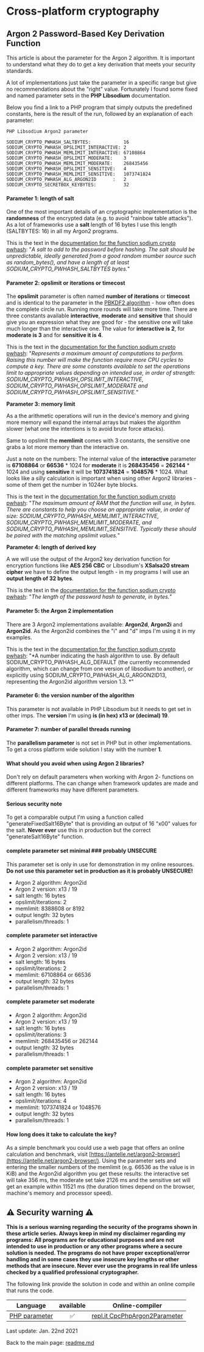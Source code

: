 # Cross-platform cryptography

## Argon 2 Password-Based Key Derivation Function

This article is about the parameter for the Argon 2 algorithm. It is important to understand what they do to get a key derivation that meets your security standards.

A lot of implementations just take the parameter in a specific range but give no recommendations about the "right" value. Fortunately I found some fixed and named parameter sets in the **PHP Libsodium** documentation.

Below you find a link to a PHP program that simply outputs the predefined constants, here is the result of the run, followed by an explanation of each parameter:

```plaintext
PHP Libsodium Argon2 parameter

SODIUM_CRYPTO_PWHASH_SALTBYTES:            16
SODIUM_CRYPTO_PWHASH_OPSLIMIT_INTERACTIVE: 2
SODIUM_CRYPTO_PWHASH_MEMLIMIT_INTERACTIVE: 67108864
SODIUM_CRYPTO_PWHASH_OPSLIMIT_MODERATE:    3
SODIUM_CRYPTO_PWHASH_MEMLIMIT_MODERATE:    268435456
SODIUM_CRYPTO_PWHASH_OPSLIMIT_SENSITIVE:   4
SODIUM_CRYPTO_PWHASH_MEMLIMIT_SENSITIVE:   1073741824
SODIUM_CRYPTO_PWHASH_ALG_ARGON2ID      :   2
SODIUM_CRYPTO_SECRETBOX_KEYBYTES:          32
```

#### Parameter 1: length of salt

One of the most important details of an cryptographic implementation is the **randomness** of the encrypted data (e.g. to avoid "rainbow table attacks"). As a lot of frameworks use a **salt** length of 16 bytes I use this length (SALTBYTES: 16) in all my Argon2 programs.

This is the text in the [documentation for the function sodium crypto pwhash](https://www.php.net/manual/de/function.sodium-crypto-pwhash.php): "*A salt to add to the password before hashing. The salt should be unpredictable, ideally generated from a good random mumber source such as random_bytes(), and have a length of at least SODIUM_CRYPTO_PWHASH_SALTBYTES bytes.*"

#### Parameter 2: opslimit or iterations or timecost

The **opslimit** parameter is often named **number of iterations** or **timecost** and is identical to the parameter in the [PBKDF2 algorithm](pbkdf2.md) - how often does the complete circle run. Running more rounds will take more time. There are three constants available **interactive**, **moderate** and **sensitive** that should give you an expression what they are good for - the sensitive one will take much longer than the interactive one. The value for **interactive is 2**, for **moderate is 3** and for **sensitive it is 4**.

This is the text in the [documentation for the function sodium crypto pwhash](https://www.php.net/manual/de/function.sodium-crypto-pwhash.php): "*Represents a maximum amount of computations to perform. Raising this number will make the function require more CPU cycles to compute a key. There are some constants available to set the operations limit to appropriate values depending on intended use, in order of strength: SODIUM_CRYPTO_PWHASH_OPSLIMIT_INTERACTIVE, SODIUM_CRYPTO_PWHASH_OPSLIMIT_MODERATE and SODIUM_CRYPTO_PWHASH_OPSLIMIT_SENSITIVE.*"

**Parameter 3: memory limit**

As a the arithmetic operations will run in the device's memory and giving more memory will expand the internal arrays but makes the algorithm slower (what one the intentions is to avoid brute force attacks).

Same to opslimit the **memlimit** comes with 3 constants, the sensitive one grabs a lot more memory than the interactive on.

Just a note on the numbers: The internal value of the **interactive** parameter is **67108864** or **66536** * 1024 for **moderate** it is **268435456** = **262144** * 1024 and using **sensitive** it will be **1073741824** = **1048576** * 1024. What looks like a silly calculation is important when using other Argon2 libraries - some of them get the number in 1024er byte blocks.

This is the text in the [documentation for the function sodium crypto pwhash](https://www.php.net/manual/de/function.sodium-crypto-pwhash.php): "*The maximum amount of RAM that the function will use, in bytes. There are constants to help you choose an appropriate value, in order of size: SODIUM_CRYPTO_PWHASH_MEMLIMIT_INTERACTIVE, SODIUM_CRYPTO_PWHASH_MEMLIMIT_MODERATE, and SODIUM_CRYPTO_PWHASH_MEMLIMIT_SENSITIVE. Typically these should be paired with the matching opslimit values.*"

**Parameter 4: length of derived key**

A we will use the output of the Argon2 key derivation function for encryption functions like **AES 256 CBC** or Libsodium's **XSalsa20 stream cipher** we have to define the output length - in my programs I will use an **output length of 32 bytes**. 

This is the text in the [documentation for the function sodium crypto pwhash](https://www.php.net/manual/de/function.sodium-crypto-pwhash.php): "*The length of the password hash to generate, in bytes.*"

#### Parameter 5: the Argon 2 implementation

There are 3 Argon2 implementations available: **Argon2d**, **Argon2i** and **Argon2id**. As the Argon2id combines the "i" and "d" imps I'm using it in my examples.

This is the text in the [documentation for the function sodium crypto pwhash](https://www.php.net/manual/de/function.sodium-crypto-pwhash.php): "*A number indicating the hash algorithm to use. By default SODIUM_CRYPTO_PWHASH_ALG_DEFAULT (the currently recommended algorithm, which can change from one version of libsodium to another), or explicitly using SODIUM_CRYPTO_PWHASH_ALG_ARGON2ID13, representing the Argon2id algorithm version 1.3. *"

#### Parameter 6: the version number of the algorithm

This parameter is not available in PHP Libsodium but it needs to get set in other imps. The **version** I'm using **is (in hex) x13 or (decimal) 19**.

#### Parameter 7: number of parallel threads running

The **parallelism parameter** is not set in PHP but in other implementations. To get a cross platform wide solution I stay with the number **1**.

#### What should you avoid when using Argon 2 libraries?

Don't rely on default parameters when working with Argon 2- functions on different platforms. The can change when framework updates are made and different frameworks may have different parameters.

#### Serious security note

To get a comparable output I'm using a function called "generateFixedSalt16Byte" that is providing an output of 16 "x00" values for the salt. **Never ever** use this in production but the correct "generateSalt16Byte" function.

#### complete parameter set minimal ### probably UNSECURE ###

This parameter set is only in use for demonstration in my online resources. **Do not use this parameter set in production as it is probably UNSECURE!**

* Argon 2 algorithm: Argon2id
* Argon 2 version: x13 / 19
* salt length: 16 bytes
* opslimit/iterations: 2
* memlimit: 8388608 or 8192
* output length: 32 bytes
* parallelism/threads: 1

#### complete parameter set interactive

* Argon 2 algorithm: Argon2id
* Argon 2 version: x13 / 19
* salt length: 16 bytes
* opslimit/iterations: 2
* memlimit: 67108864 or 66536
* output length: 32 bytes
* parallelism/threads: 1

#### complete parameter set moderate

* Argon 2 algorithm: Argon2id
* Argon 2 version: x13 / 19
* salt length: 16 bytes
* opslimit/iterations: 3
* memlimit: 268435456 or 262144
* output length: 32 bytes
* parallelism/threads: 1

#### complete parameter set sensitive

* Argon 2 algorithm: Argon2id
* Argon 2 version: x13 / 19
* salt length: 16 bytes
* opslimit/iterations: 4
* memlimit: 1073741824 or 1048576
* output length: 32 bytes
* parallelism/threads: 1

#### How long does it take to calculate the key?

As a simple benchmark you could use a web page that offers an online calculation and benchmark, visit [https://antelle.net/argon2-browser](https://antelle.net/argon2-browser/). Using the parameter sets and entering the smaller numbers of the memlimit (e.g. 66536 as the value is in KiB) and the Argon2id algorithm you get these results: the interactive set will take 356 ms, the moderate set take 2126 ms and the sensitive set will get an example within 11521 ms (the duration times depend on the browser, machine's memory and processor speed).

## :warning: Security warning :warning:

**This is a serious warning regarding the security of the programs shown in these article series.  Always keep in mind my disclaimer regarding my programs: All programs are for educational purposes and are not intended to use in production or any other programs where a  secure solution is needed. The programs do not have proper exceptional/error handling and in some cases they use insecure key lengths or other methods that are insecure. Never ever use the programs in real life unless checked by a qualified professional cryptographer.**

The following link provide the solution in code and within an online compile that runs the code.

| Language | available | Online-compiler
| ------ | :---: | :----: |
| [PHP parameter](../Argon2/argon2Parameter.php) | :white_check_mark: | [repl.it CpcPhpArgon2Parameter](https://repl.it/@javacrypto/CpcPhpArgon2Parameter#main.php/)

Last update: Jan. 22nd 2021

Back to the main page: [readme.md](../readme.md)